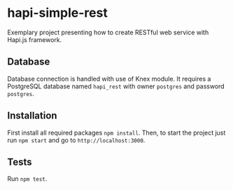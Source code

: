 # hapi-simple-rest
Exemplary project presenting how to create RESTful web service with Hapi.js framework.

## Database
Database connection is handled with use of Knex module. It requires a PostgreSQL database named `hapi_rest` with owner `postgres` and password `postgres`.

## Installation
First install all required packages `npm install`. Then, to start the project just run `npm start` and go to `http://localhost:3000`.

## Tests
Run `npm test`.

